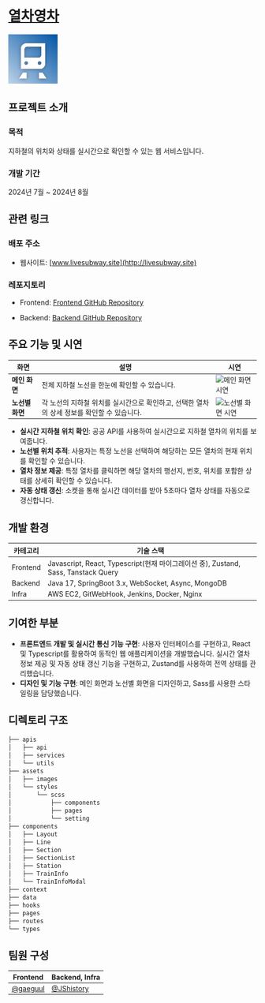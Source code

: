 # [열차영차](https://livesubway.site)

<img src="./public/logo192.png" alt="Project Icon" width="100" height="100">

## 프로젝트 소개

### 목적

지하철의 위치와 상태를 실시간으로 확인할 수 있는 웹 서비스입니다.

### 개발 기간

2024년 7월 ~ 2024년 8월

## 관련 링크

### 배포 주소

- 웹사이트: [www.livesubway.site](http://livesubway.site)

### 레포지토리

- Frontend: [Frontend GitHub Repository](https://github.com/KNU-s/subway_Web)

- Backend: [Backend GitHub Repository](https://github.com/KNU-s/subway_BackEnd)

## 주요 기능 및 시연

| **화면**        | **설명**                                                                                   | **시연**                                                                                             |
| --------------- | ------------------------------------------------------------------------------------------ | ---------------------------------------------------------------------------------------------------- |
| **메인 화면**   | 전체 지하철 노선을 한눈에 확인할 수 있습니다.                                              | ![메인 화면 시연](https://github.com/user-attachments/assets/2766c2fe-2527-4e65-b103-0b4dd46326e9)   |
| **노선별 화면** | 각 노선의 지하철 위치를 실시간으로 확인하고, 선택한 열차의 상세 정보를 확인할 수 있습니다. | ![노선별 화면 시연](https://github.com/user-attachments/assets/1a73116b-ae21-48eb-b3d1-3303ce089f87) |

- **실시간 지하철 위치 확인**: 공공 API를 사용하여 실시간으로 지하철 열차의 위치를 보여줍니다.
- **노선별 위치 추적**: 사용자는 특정 노선을 선택하여 해당하는 모든 열차의 현재 위치를 확인할 수 있습니다.
- **열차 정보 제공**: 특정 열차를 클릭하면 해당 열차의 행선지, 번호, 위치를 포함한 상태를 상세히 확인할 수 있습니다.
- **자동 상태 갱신**: 소켓을 통해 실시간 데이터를 받아 5초마다 열차 상태를 자동으로 갱신합니다.

## 개발 환경

| **카테고리** | **기술 스택**                                                                      |
| ------------ | ---------------------------------------------------------------------------------- |
| Frontend     | Javascript, React, Typescript(현재 마이그레이션 중), Zustand, Sass, Tanstack Query |
| Backend      | Java 17, SpringBoot 3.x, WebSocket, Async, MongoDB                                 |
| Infra        | AWS EC2, GitWebHook, Jenkins, Docker, Nginx                                        |

## 기여한 부분

- **프론트엔드 개발 및 실시간 통신 기능 구현**: 사용자 인터페이스를 구현하고, React 및 Typescript를 활용하여 동적인 웹 애플리케이션을 개발했습니다. 실시간 열차 정보 제공 및 자동 상태 갱신 기능을 구현하고, Zustand를 사용하여 전역 상태를 관리했습니다.
- **디자인 및 기능 구현**: 메인 화면과 노선별 화면을 디자인하고, Sass를 사용한 스타일링을 담당했습니다.

## 디렉토리 구조

```
├── apis
│   ├── api
│   ├── services
│   └── utils
├── assets
│   ├── images
│   └── styles
│       └── scss
│           ├── components
│           ├── pages
│           └── setting
├── components
│   ├── Layout
│   ├── Line
│   ├── Section
│   ├── SectionList
│   ├── Station
│   ├── TrainInfo
│   └── TrainInfoModal
├── context
├── data
├── hooks
├── pages
├── routes
└── types
```

## 팀원 구성

| Frontend                               | Backend, Infra                             |
| -------------------------------------- | ------------------------------------------ |
| [@gaeguul](https://github.com/gaeguul) | [@JShistory](https://github.com/JShistory) |
